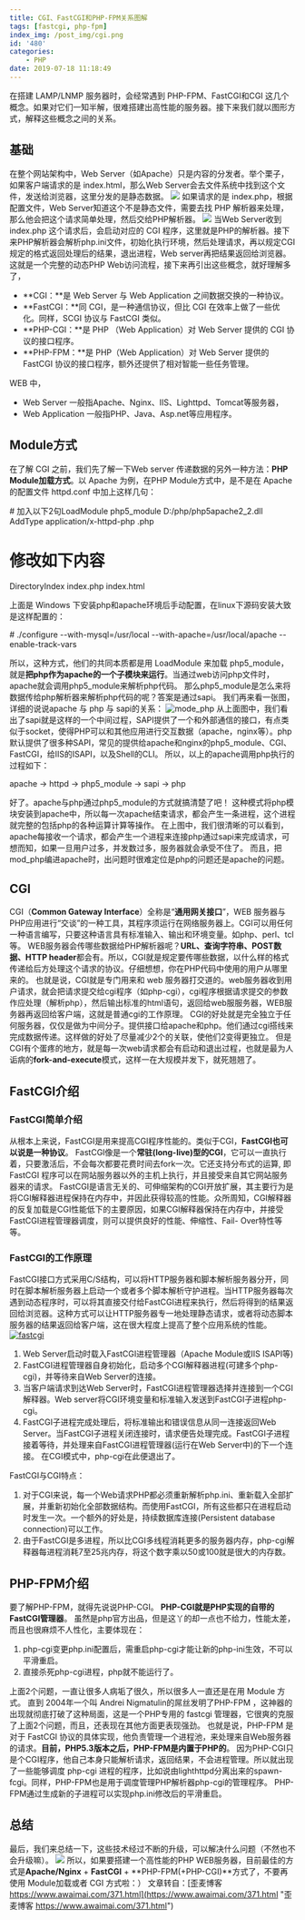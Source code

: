 ```yaml
---
title: CGI、FastCGI和PHP-FPM关系图解
tags: [fastcgi, php-fpm]
index_img: /post_img/cgi.png
id: '480'
categories:
    - PHP
date: 2019-07-18 11:18:49
---
```


在搭建 LAMP/LNMP 服务器时，会经常遇到 PHP-FPM、FastCGI和CGI 这几个概念。如果对它们一知半解，很难搭建出高性能的服务器。接下来我们就以图形方式，解释这些概念之间的关系。

## 基础

在整个网站架构中，Web Server（如Apache）只是内容的分发者。举个栗子，如果客户端请求的是 index.html，那么Web Server会去文件系统中找到这个文件，发送给浏览器，这里分发的是静态数据。 [![](https://www.awaimai.com/wp-content/uploads/2018/03/html.png)](https://www.awaimai.com/wp-content/uploads/2018/03/html.png) 如果请求的是 index.php，根据配置文件，Web Server知道这个不是静态文件，需要去找 PHP 解析器来处理，那么他会把这个请求简单处理，然后交给PHP解析器。 [![](https://www.awaimai.com/wp-content/uploads/2018/03/cgi.png)](https://www.awaimai.com/wp-content/uploads/2018/03/cgi.png) 当Web Server收到 index.php 这个请求后，会启动对应的 CGI 程序，这里就是PHP的解析器。接下来PHP解析器会解析php.ini文件，初始化执行环境，然后处理请求，再以规定CGI规定的格式返回处理后的结果，退出进程，Web server再把结果返回给浏览器。这就是一个完整的动态PHP Web访问流程，接下来再引出这些概念，就好理解多了，

*   **CGI：**是 Web Server 与 Web Application 之间数据交换的一种协议。
*   **FastCGI：**同 CGI，是一种通信协议，但比 CGI 在效率上做了一些优化。同样，SCGI 协议与 FastCGI 类似。
*   **PHP-CGI：**是 PHP （Web Application）对 Web Server 提供的 CGI 协议的接口程序。
*   **PHP-FPM：**是 PHP（Web Application）对 Web Server 提供的 FastCGI 协议的接口程序，额外还提供了相对智能一些任务管理。

WEB 中，

*   Web Server 一般指Apache、Nginx、IIS、Lighttpd、Tomcat等服务器，
*   Web Application 一般指PHP、Java、Asp.net等应用程序。

## Module方式

在了解 CGI 之前，我们先了解一下Web server 传递数据的另外一种方法：**PHP Module加载方式**。以 Apache 为例，在PHP Module方式中，是不是在 Apache 的配置文件 httpd.conf 中加上这样几句：

\# 加入以下2句LoadModule php5\_module D:/php/php5apache2\_2.dll
AddType application/x-httpd-php .php

# 修改如下内容
 DirectoryIndex index.php index.html 

上面是 Windows 下安装php和apache环境后手动配置，在linux下源码安装大致是这样配置的：

\# ./configure --with-mysql=/usr/local --with-apache=/usr/local/apache --enable-track-vars

所以，这种方式，他们的共同本质都是用 LoadModule 来加载 php5\_module，就是**把php作为apache的一个子模块来运行**。当通过web访问php文件时，apache就会调用php5\_module来解析php代码。 那么php5\_module是怎么来将数据传给php解析器来解析php代码的呢？答案是通过sapi。 我们再来看一张图，详细的说说apache 与 php 与 sapi的关系： ![mode_php](https://www.awaimai.com/wp-content/uploads/2018/03/1417244404_9526.png "mode_php模式") 从上面图中，我们看出了sapi就是这样的一个中间过程，SAPI提供了一个和外部通信的接口，有点类似于socket，使得PHP可以和其他应用进行交互数据（apache，nginx等）。php默认提供了很多种SAPI，常见的提供给apache和nginx的php5\_module、CGI、FastCGI，给IIS的ISAPI，以及Shell的CLI。 所以，以上的apache调用php执行的过程如下：

apache -> httpd -> php5\_module -> sapi -> php

好了。apache与php通过php5\_module的方式就搞清楚了吧！ 这种模式将php模块安装到apache中，所以每一次apache结束请求，都会产生一条进程，这个进程就完整的包括php的各种运算计算等操作。 在上图中，我们很清晰的可以看到，apache每接收一个请求，都会产生一个进程来连接php通过sapi来完成请求，可想而知，如果一旦用户过多，并发数过多，服务器就会承受不住了。 而且，把mod\_php编进apache时，出问题时很难定位是php的问题还是apache的问题。

## CGI

CGI（**Common Gateway Interface**）全称是“**通用网关接口**”，WEB 服务器与PHP应用进行“交谈”的一种工具，其程序须运行在网络服务器上。CGI可以用任何一种语言编写，只要这种语言具有标准输入、输出和环境变量。如php、perl、tcl等。 WEB服务器会传哪些数据给PHP解析器呢？**URL、查询字符串、POST数据、HTTP header**都会有。所以，CGI就是规定要传哪些数据，以什么样的格式传递给后方处理这个请求的协议。仔细想想，你在PHP代码中使用的用户从哪里来的。 也就是说，CGI就是专门用来和 web 服务器打交道的。web服务器收到用户请求，就会把请求提交给cgi程序（如php-cgi），cgi程序根据请求提交的参数作应处理（解析php），然后输出标准的html语句，返回给web服服务器，WEB服务器再返回给客户端，这就是普通cgi的工作原理。 CGI的好处就是完全独立于任何服务器，仅仅是做为中间分子。提供接口给apache和php。他们通过cgi搭线来完成数据传递。这样做的好处了尽量减少2个的关联，使他们2变得更独立。 但是CGI有个蛋疼的地方，就是每一次web请求都会有启动和退出过程，也就是最为人诟病的**fork-and-execute**模式，这样一在大规模并发下，就死翘翘了。

## FastCGI介绍

### FastCGI简单介绍

从根本上来说，FastCGI是用来提高CGI程序性能的。类似于CGI，**FastCGI也可以说是一种协议**。 FastCGI像是一个**常驻(long-live)型的CGI**，它可以一直执行着，只要激活后，不会每次都要花费时间去fork一次。它还支持分布式的运算, 即 FastCGI 程序可以在网站服务器以外的主机上执行，并且接受来自其它网站服务器来的请求。 FastCGI是语言无关的、可伸缩架构的CGI开放扩展，其主要行为是将CGI解释器进程保持在内存中，并因此获得较高的性能。众所周知，CGI解释器的反复加载是CGI性能低下的主要原因，如果CGI解释器保持在内存中，并接受FastCGI进程管理器调度，则可以提供良好的性能、伸缩性、Fail- Over特性等等。

### FastCGI的工作原理

FastCGI接口方式采用C/S结构，可以将HTTP服务器和脚本解析服务器分开，同时在脚本解析服务器上启动一个或者多个脚本解析守护进程。当HTTP服务器每次遇到动态程序时，可以将其直接交付给FastCGI进程来执行，然后将得到的结果返回给浏览器。这种方式可以让HTTP服务器专一地处理静态请求，或者将动态脚本服务器的结果返回给客户端，这在很大程度上提高了整个应用系统的性能。 [![fastcgi](https://www.awaimai.com/wp-content/uploads/2018/03/fastcgi.png)](https://www.awaimai.com/wp-content/uploads/2018/03/fastcgi.png)

1.  Web Server启动时载入FastCGI进程管理器（Apache Module或IIS ISAPI等)
2.  FastCGI进程管理器自身初始化，启动多个CGI解释器进程(可建多个php-cgi)，并等待来自Web Server的连接。
3.  当客户端请求到达Web Server时，FastCGI进程管理器选择并连接到一个CGI解释器。Web server将CGI环境变量和标准输入发送到FastCGI子进程php-cgi。
4.  FastCGI子进程完成处理后，将标准输出和错误信息从同一连接返回Web Server。当FastCGI子进程关闭连接时，请求便告处理完成。FastCGI子进程接着等待，并处理来自FastCGI进程管理器(运行在Web Server中)的下一个连接。 在CGI模式中，php-cgi在此便退出了。

FastCGI与CGI特点：

1.  对于CGI来说，每一个Web请求PHP都必须重新解析php.ini、重新载入全部扩展，并重新初始化全部数据结构。而使用FastCGI，所有这些都只在进程启动时发生一次。一个额外的好处是，持续数据库连接(Persistent database connection)可以工作。
2.  由于FastCGI是多进程，所以比CGI多线程消耗更多的服务器内存，php-cgi解释器每进程消耗7至25兆内存，将这个数字乘以50或100就是很大的内存数。

## PHP-FPM介绍

要了解PHP-FPM，就得先说说PHP-CGI。 **PHP-CGI就是PHP实现的自带的FastCGI管理器**。 虽然是php官方出品，但是这丫的却一点也不给力，性能太差，而且也很麻烦不人性化，主要体现在：

1.  php-cgi变更php.ini配置后，需重启php-cgi才能让新的php-ini生效，不可以平滑重启。
2.  直接杀死php-cgi进程，php就不能运行了。

上面2个问题，一直让很多人病垢了很久，所以很多人一直还是在用 Module 方式。 直到 2004年一个叫 Andrei Nigmatulin的屌丝发明了PHP-FPM ，这神器的出现就彻底打破了这种局面，这是一个PHP专用的 fastcgi 管理器，它很爽的克服了上面2个问题，而且，还表现在其他方面更表现强劲。 也就是说，PHP-FPM 是对于 FastCGI 协议的具体实现，他负责管理一个进程池，来处理来自Web服务器的请求。**目前，PHP5.3版本之后，PHP-FPM是内置于PHP的**。 因为PHP-CGI只是个CGI程序，他自己本身只能解析请求，返回结果，不会进程管理。所以就出现了一些能够调度 php-cgi 进程的程序，比如说由lighthttpd分离出来的spawn-fcgi。同样，PHP-FPM也是用于调度管理PHP解析器php-cgi的管理程序。 PHP-FPM通过生成新的子进程可以实现php.ini修改后的平滑重启。

## 总结

最后，我们来总结一下，这些技术经过不断的升级，可以解决什么问题（不然也不会升级嘛）。 [![](https://www.awaimai.com/wp-content/uploads/2018/03/update.png)](https://www.awaimai.com/wp-content/uploads/2018/03/update.png) 所以，如果要搭建一个高性能的PHP WEB服务器，目前最佳的方式是**Apache/Nginx** + **FastCGI** + **PHP-FPM(+PHP-CGI)**方式了，不要再使用 Module加载或者 CGI 方式啦：） 文章转自：[歪麦博客 https://www.awaimai.com/371.html](https://www.awaimai.com/371.html "歪麦博客 https://www.awaimai.com/371.html")